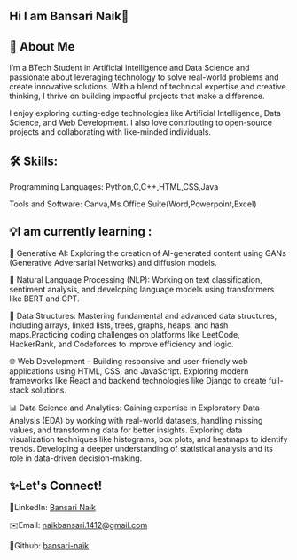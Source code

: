 ## Hi I am Bansari Naik👋

## 🌟 About Me

I’m a BTech Student in Artificial Intelligence and Data Science and passionate about leveraging technology to solve real-world problems and create innovative solutions. With a blend of technical expertise and creative thinking, I thrive on building impactful projects that make a difference.

I enjoy exploring cutting-edge technologies like Artificial Intelligence, Data Science, and Web Development. I also love contributing to open-source projects and collaborating with like-minded individuals.


## 🛠️ Skills:

Programming Languages: Python,C,C++,HTML,CSS,Java

Tools and Software: Canva,Ms Office Suite(Word,Powerpoint,Excel)

## 💡I am currently learning :

🌟 Generative AI: Exploring the creation of AI-generated content using GANs (Generative Adversarial Networks) and diffusion models.

🧠 Natural Language Processing (NLP): Working on text classification, sentiment analysis, and developing language models using transformers like BERT and GPT.

🌳 Data Structures: Mastering fundamental and advanced data structures, including arrays, linked lists, trees, graphs, heaps, and hash maps.Practicing coding challenges on platforms like LeetCode, HackerRank, and Codeforces to improve efficiency and logic.

🌐 Web Development – Building responsive and user-friendly web applications using HTML, CSS, and JavaScript. Exploring modern frameworks like React and backend technologies like Django to create full-stack solutions.

📊 Data Science and Analytics: Gaining expertise in Exploratory Data Analysis (EDA) by working with real-world datasets, handling missing values, and transforming data for better insights. Exploring data visualization techniques like histograms, box plots, and heatmaps to identify trends. Developing a deeper understanding of statistical analysis and its role in data-driven decision-making. 

## ✨Let's Connect!

💼LinkedIn: [Bansari Naik](https://www.linkedin.com/in/bansari-naik-426b7529b?utm_source=share&utm_campaign=share_via&utm_content=profile&utm_medium=android_app)

✉️Email: naikbansari.1412@gmail.com

💼Github: [bansari-naik](https://github.com/bansari-naik)
